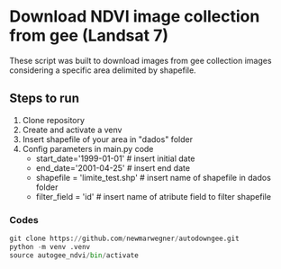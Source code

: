 # Download NDVI image collection from gee (Landsat 7)

These script was built to download images from gee collection images considering a specific area delimited by shapefile.

## Steps to run
1. Clone repository
2. Create and activate a venv 
3. Insert shapefile of your area in "dados" folder
4. Config parameters in main.py code
    - start_date='1999-01-01' # insert initial date
    - end_date='2001-04-25'   # insert end date
    - shapefile = 'limite_test.shp' # insert name of shapefile in dados folder
    - filter_field = 'id'     # insert name of atribute field to filter shapefile

### Codes
```python
git clone https://github.com/newmarwegner/autodowngee.git
python -m venv .venv
source autogee_ndvi/bin/activate
```
